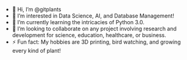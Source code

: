 - 👋 Hi, I’m @gitplants
- 👀 I’m interested in Data Science, AI, and Database Management!
- 🌱 I’m currently learning the intricacies of Python 3.0.
- 💞️ I’m looking to collaborate on any project involving research and development for science, education, healthcare, or business.
- ⚡ Fun fact: My hobbies are 3D printing, bird watching, and growing every kind of plant!

<!---
gitplants/gitplants is a ✨ special ✨ repository because its `README.md` (this file) appears on your GitHub profile.
You can click the Preview link to take a look at your changes.
--->
